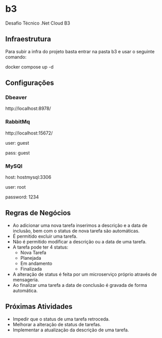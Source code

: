 # b3
Desafio Técnico .Net Cloud B3

## Infraestrutura

Para subir a infra do projeto basta entrar na pasta b3 e usar o seguinte comando:

docker compose up -d

## Configurações

### Dbeaver

http://localhost:8978/

### RabbitMq

http://localhost:15672/

user: guest

pass: guest

### MySQl

host: hostmysql:3306

user: root

password: 1234

## Regras de Negócios

- Ao adicionar uma nova tarefa inserimos a descrição e a data de inclusão, bem com o status de nova tarefa são automáticas.
- É permitido excluir uma tarefa.
- Não é permitido modificar a descrição ou a data de uma tarefa.
- A tarefa pode ter 4 status:
  - Nova Tarefa
  - Planejada
  - Em andamento
  - Finalizada
- A alteração de status é feita por um microserviço próprio através de mensageria.
- Ao finalizar uma tarefa a data de conclusão é gravada de forma automática.

## Próximas Atividades

- Impedir que o status de uma tarefa retroceda.
- Melhorar a alteração de status de tarefas.
- Implementar a atualização da descrição de uma tarefa.
